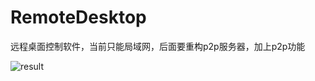 # RemoteDesktop
远程桌面控制软件，当前只能局域网，后面要重构p2p服务器，加上p2p功能

![result](https://github.com/DeaglePC/RemoteDesktop/raw/master/pictures/demoRDP.gif)